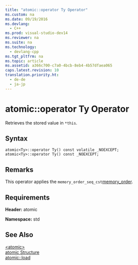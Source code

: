 ```yaml
---
title: "atomic::operator Ty Operator"
ms.custom: na
ms.date: 09/19/2016
ms.devlang: 
  - C++
ms.prod: visual-studio-dev14
ms.reviewer: na
ms.suite: na
ms.technology: 
  - devlang-cpp
ms.tgt_pltfrm: na
ms.topic: article
ms.assetid: a366c700-c7a0-4bcb-8eb4-4b57dfaea065
caps.latest.revision: 10
translation.priority.ht: 
  - de-de
  - ja-jp
---
```

# atomic::operator Ty Operator
Retrieves the stored value in `*this`.  
  
## Syntax  
  
```  
atomic<Ty>::operator Ty() const volatile _NOEXCEPT;  
atomic<Ty>::operator Ty() const _NOEXCEPT;  
```  
  
## Remarks  
 This operator applies the `memory_order_seq_cst`[memory_order](../vs140/memory_order-Enum.md).  
  
## Requirements  
 **Header:** atomic  
  
 **Namespace:** std  
  
## See Also  
 [<atomic\>](../vs140/-atomic-.md)   
 [atomic Structure](../vs140/atomic-Structure.md)   
 [atomic::load](../vs140/atomic--load-Method.md)